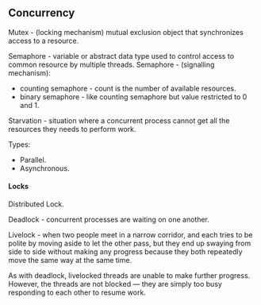Concurrency
-

Mutex - (locking mechanism) mutual exclusion object that synchronizes access to a resource.

Semaphore - variable or abstract data type used to control access to common resource by multiple threads.
Semaphore - (signalling mechanism):
* counting semaphore - count is the number of available resources.
* binary semaphore - like counting semaphore but value restricted to 0 and 1.

Starvation - situation where a concurrent process cannot get all the resources
they needs to perform work.

Types:
* Parallel.
* Asynchronous.

#### Locks

Distributed Lock.

Deadlock - concurrent processes are waiting on one another.

Livelock - when two people meet in a narrow corridor,
and each tries to be polite by moving aside to let the other pass,
but they end up swaying from side to side without making any progress
because they both repeatedly move the same way at the same time.

As with deadlock, livelocked threads are unable to make further progress.
However, the threads are not blocked — they are simply too busy
responding to each other to resume work.
